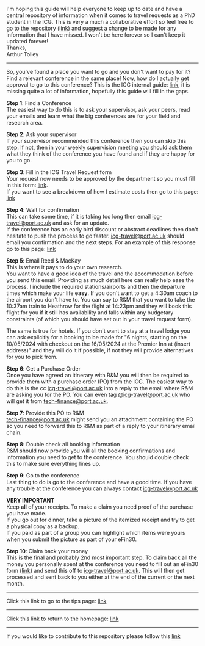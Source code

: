 I'm hoping this guide will help everyone to keep up to date and have a central repository of information when it comes to travel requests as a PhD student in the ICG. This is very a much a collaborative effort so feel free to go to the repository ([link](https://github.com/icg-gravwaves/student-travel/)) and suggest a change to be made for any information that I have missed. I won't be here forever so I can't keep it updated forever!  
Thanks,  
Arthur Tolley

---

So, you've found a place you want to go and you don't want to pay for it? Find a relevant conference in the same place! Now, how do I actually get approval to go to this conference? This is the ICG internal guide: [link](https://www.icg.port.ac.uk/support-kb/what-to-do-when-you-want-to-travel-for-work-reasons/), it is missing quite a lot of information, hopefully this guide will fill in the gaps.

**Step 1**: Find a Conference  
The easiest way to do this is to ask your supervisor, ask your peers, read your emails and learn what the big conferences are for your field and research area.  

**Step 2**: Ask your supervisor  
If your supervisor recommended this conference then you can skip this step. If not, then in your weekly supervision meeting you should ask them what they think of the conference you have found and if they are happy for you to go.  

**Step 3**: Fill in the ICG Travel Request form  
Your request now needs to be approved by the department so you must fill in this form:
[link](https://docs.google.com/forms/d/e/1FAIpQLSe5WjIPgq_kknjUowCLZB_-I2H_qT1rYoYI7afHKALh49llMQ/viewform).  
If you want to see a breakdown of how I estimate costs then go to this page: [link](request-form-estimate.md)

**Step 4**: Wait for confirmation  
This can take some time, if it is taking too long then email <icg-travel@port.ac.uk> and ask for an update.  
If the conference has an early bird discount or abstract deadlines then don't hesitate to push the process to go faster. <icg-travel@port.ac.uk> should email you confirmation and the next steps. For an example of this response go to this page: [link](icg-travel-response.md)

**Step 5**: Email Reed & MacKay  
This is where it pays to do your own research.   
You want to have a good idea of the travel and the accommodation before you send this email. Providing as much detail here can really help ease the process. I include the required stations/airports and then the departure times which make your life **easy**. If you don't want to get a 4:30am coach to the airport you don't have to. You can say to R&M that you want to take the 10:37am train to Heathrow for the flight at 14:23pm and they will book this flight for you if it still has availability and falls within any budgetary constraints (of which you should have set out in your travel request form).

The same is true for hotels. If you don't want to stay at a travel lodge you can ask explicitly for a booking to be made for "6 nights, starting on the 10/05/2024 with checkout on the 16/05/2024 at the Premier Inn at (insert address)" and they will do it if possible, if not they will provide alternatives for you to pick from.

**Step 6**: Get a Purchase Order  
Once you have agreed an itinerary with R&M you will then be required to provide them with a purchase order (PO) from the ICG. The easiest way to do this is the cc icg-travel@port.ac.uk into a reply to the email where R&M are asking you for the PO. You can even tag @icg-travel@port.ac.uk who will get it from <tech-finance@port.ac.uk>.

**Step 7**: Provide this PO to R&M  
<tech-finance@port.ac.uk> might send you an attachment containing the PO so you need to forward this to R&M as part of a reply to your itinerary email chain.

**Step 8**: Double check all booking information  
R&M should now provide you will all the booking confirmations and information you need to get to the conference. You should double check this to make sure everything lines up.

**Step 9**: Go to the conference  
Last thing to do is go to the conference and have a good time. If you have any trouble at the conference you can always contact <icg-travel@port.ac.uk>

**VERY IMPORTANT**  
Keep **all** of your receipts. To make a claim you need proof of the purchase you have made.  
If you go out for dinner, take a picture of the itemized receipt and try to get a physical copy as a backup.  
If you paid as part of a group you can highlight which items were yours when you submit the picture as part of your eFin30.

**Step 10**: Claim back your money  
This is the final and probably 2nd most important step. To claim back all the money you personally spent at the conference you need to fill out an eFin30 form ([link](https://docs.google.com/spreadsheets/d/13FbRhvGQA3NjLbFD84kdvPSQmJkFcemQ/edit#gid=539632554)) and send this off to icg-travel@port.ac.uk. This will then get processed and sent back to you either at the end of the current or the next month.

---

Click this link to go to the tips page: [link](travel-tips.md)

---
Click this link to return to the homepage: [link](index.md)

---
If you would like to contribute to this repository please follow this [link](https://github.com/icg-gravwaves/student-travel/)
